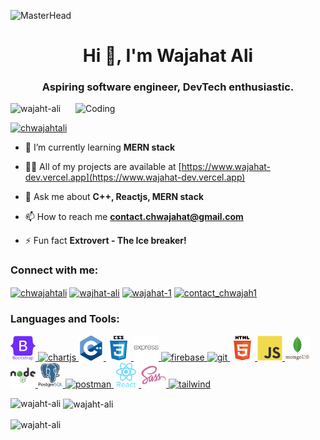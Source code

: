 ![MasterHead](https://www.bing.com/th/id/OGC.c99e353f761d318322c853c03ebcf21b?pid=1.7&rurl=https%3a%2f%2fengineering.giphy.com%2fwp-content%2fuploads%2f2017%2f06%2fapi.gif&ehk=mTEGhmvXABNEuGapw4f7Hy4F%2f8HFigxniKPLLUebXfo%3d)
<h1 align="center">Hi 👋, I'm Wajahat Ali</h1>
<h3 align="center">Aspiring software engineer, DevTech enthusiastic.</h3>
<img align="right" alt="Coding" width="400" src="https://th.bing.com/th/id/R.03a89c7e9ddcf097525ec86c5d9dea72?rik=EGhjb7dh9lNR6w&pid=ImgRaw&r=0" />

<p align="left"> <img src="https://komarev.com/ghpvc/?username=wajaht-ali&label=Profile%20views&color=0e75b6&style=flat" alt="wajaht-ali" /> </p>

<p align="left"> <a href="https://twitter.com/chwajahtali" target="blank"><img src="https://img.shields.io/twitter/follow/chwajahtali?logo=twitter&style=for-the-badge" alt="chwajahtali" /></a> </p>

- 🌱 I’m currently learning **MERN stack**

- 👨‍💻 All of my projects are available at [https://www.wajahat-dev.vercel.app](https://www.wajahat-dev.vercel.app)

- 💬 Ask me about **C++, Reactjs, MERN stack**

- 📫 How to reach me **contact.chwajahat@gmail.com**

- ⚡ Fun fact **Extrovert - The Ice breaker!**

<h3 align="left">Connect with me:</h3>
<p align="left">
<a href="https://twitter.com/chwajahtali" target="blank"><img align="center" src="https://raw.githubusercontent.com/rahuldkjain/github-profile-readme-generator/master/src/images/icons/Social/twitter.svg" alt="chwajahtali" height="30" width="40" /></a>
<a href="https://linkedin.com/in/wajhat-ali" target="blank"><img align="center" src="https://raw.githubusercontent.com/rahuldkjain/github-profile-readme-generator/master/src/images/icons/Social/linked-in-alt.svg" alt="wajhat-ali" height="30" width="40" /></a>
<a href="https://www.youtube.com/c/wajahat-1" target="blank"><img align="center" src="https://raw.githubusercontent.com/rahuldkjain/github-profile-readme-generator/master/src/images/icons/Social/youtube.svg" alt="wajahat-1" height="30" width="40" /></a>
<a href="https://www.hackerrank.com/contact_chwajah1" target="blank"><img align="center" src="https://raw.githubusercontent.com/rahuldkjain/github-profile-readme-generator/master/src/images/icons/Social/hackerrank.svg" alt="contact_chwajah1" height="30" width="40" /></a>
</p>

<h3 align="left">Languages and Tools:</h3>
<p align="left"> <a href="https://getbootstrap.com" target="_blank" rel="noreferrer"> <img src="https://raw.githubusercontent.com/devicons/devicon/master/icons/bootstrap/bootstrap-plain-wordmark.svg" alt="bootstrap" width="40" height="40"/> </a> <a href="https://www.chartjs.org" target="_blank" rel="noreferrer"> <img src="https://www.chartjs.org/media/logo-title.svg" alt="chartjs" width="40" height="40"/> </a> <a href="https://www.w3schools.com/cpp/" target="_blank" rel="noreferrer"> <img src="https://raw.githubusercontent.com/devicons/devicon/master/icons/cplusplus/cplusplus-original.svg" alt="cplusplus" width="40" height="40"/> </a> <a href="https://www.w3schools.com/css/" target="_blank" rel="noreferrer"> <img src="https://raw.githubusercontent.com/devicons/devicon/master/icons/css3/css3-original-wordmark.svg" alt="css3" width="40" height="40"/> </a> <a href="https://expressjs.com" target="_blank" rel="noreferrer"> <img src="https://raw.githubusercontent.com/devicons/devicon/master/icons/express/express-original-wordmark.svg" alt="express" width="40" height="40"/> </a> <a href="https://firebase.google.com/" target="_blank" rel="noreferrer"> <img src="https://www.vectorlogo.zone/logos/firebase/firebase-icon.svg" alt="firebase" width="40" height="40"/> </a> <a href="https://git-scm.com/" target="_blank" rel="noreferrer"> <img src="https://www.vectorlogo.zone/logos/git-scm/git-scm-icon.svg" alt="git" width="40" height="40"/> </a> <a href="https://www.w3.org/html/" target="_blank" rel="noreferrer"> <img src="https://raw.githubusercontent.com/devicons/devicon/master/icons/html5/html5-original-wordmark.svg" alt="html5" width="40" height="40"/> </a> <a href="https://developer.mozilla.org/en-US/docs/Web/JavaScript" target="_blank" rel="noreferrer"> <img src="https://raw.githubusercontent.com/devicons/devicon/master/icons/javascript/javascript-original.svg" alt="javascript" width="40" height="40"/> </a> <a href="https://www.mongodb.com/" target="_blank" rel="noreferrer"> <img src="https://raw.githubusercontent.com/devicons/devicon/master/icons/mongodb/mongodb-original-wordmark.svg" alt="mongodb" width="40" height="40"/> </a> <a href="https://nodejs.org" target="_blank" rel="noreferrer"> <img src="https://raw.githubusercontent.com/devicons/devicon/master/icons/nodejs/nodejs-original-wordmark.svg" alt="nodejs" width="40" height="40"/> </a> <a href="https://www.postgresql.org" target="_blank" rel="noreferrer"> <img src="https://raw.githubusercontent.com/devicons/devicon/master/icons/postgresql/postgresql-original-wordmark.svg" alt="postgresql" width="40" height="40"/> </a> <a href="https://postman.com" target="_blank" rel="noreferrer"> <img src="https://www.vectorlogo.zone/logos/getpostman/getpostman-icon.svg" alt="postman" width="40" height="40"/> </a> <a href="https://reactjs.org/" target="_blank" rel="noreferrer"> <img src="https://raw.githubusercontent.com/devicons/devicon/master/icons/react/react-original-wordmark.svg" alt="react" width="40" height="40"/> </a> <a href="https://sass-lang.com" target="_blank" rel="noreferrer"> <img src="https://raw.githubusercontent.com/devicons/devicon/master/icons/sass/sass-original.svg" alt="sass" width="40" height="40"/> </a> <a href="https://tailwindcss.com/" target="_blank" rel="noreferrer"> <img src="https://www.vectorlogo.zone/logos/tailwindcss/tailwindcss-icon.svg" alt="tailwind" width="40" height="40"/> </a> </p>

<p><img align="left" src="https://github-readme-stats.vercel.app/api/top-langs?username=wajaht-ali&show_icons=true&locale=en&layout=compact" alt="wajaht-ali" /></p>

<p>&nbsp;<img align="center" src="https://github-readme-stats.vercel.app/api?username=wajaht-ali&show_icons=true&locale=en" alt="wajaht-ali" /></p>

<p><img align="center" src="https://github-readme-streak-stats.herokuapp.com/?user=wajaht-ali&" alt="wajaht-ali" /></p>
